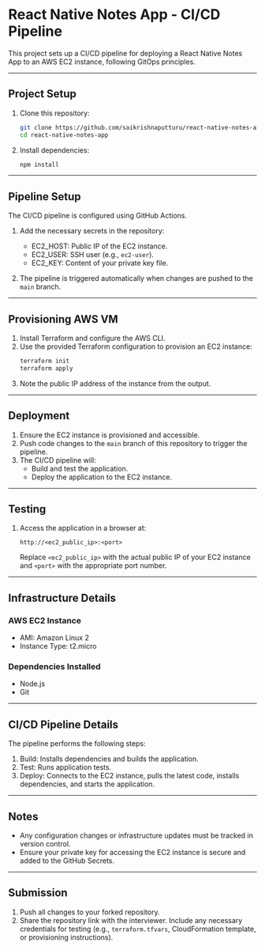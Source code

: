 # React Native Notes App - CI/CD Pipeline

This project sets up a CI/CD pipeline for deploying a React Native Notes App to an AWS EC2 instance, following GitOps principles.

---

## Project Setup

1. Clone this repository:
   ```bash
   git clone https://github.com/saikrishnaputturu/react-native-notes-app.git
   cd react-native-notes-app
   ```
2. Install dependencies:
   ```bash
   npm install
   ```

---

## Pipeline Setup

The CI/CD pipeline is configured using GitHub Actions.

1. Add the necessary secrets in the repository:
   - EC2_HOST: Public IP of the EC2 instance.
   - EC2_USER: SSH user (e.g., `ec2-user`).
   - EC2_KEY: Content of your private key file.

2. The pipeline is triggered automatically when changes are pushed to the `main` branch.

---

## Provisioning AWS VM

1. Install Terraform and configure the AWS CLI.
2. Use the provided Terraform configuration to provision an EC2 instance:
   ```bash
   terraform init
   terraform apply
   ```
3. Note the public IP address of the instance from the output.

---

## Deployment

1. Ensure the EC2 instance is provisioned and accessible.
2. Push code changes to the `main` branch of this repository to trigger the pipeline.
3. The CI/CD pipeline will:
   - Build and test the application.
   - Deploy the application to the EC2 instance.

---

## Testing

1. Access the application in a browser at:
   ```
   http://<ec2_public_ip>:<port>
   ```
   Replace `<ec2_public_ip>` with the actual public IP of your EC2 instance and `<port>` with the appropriate port number.

---

## Infrastructure Details

### AWS EC2 Instance
- AMI: Amazon Linux 2
- Instance Type: t2.micro

### Dependencies Installed
- Node.js
- Git

---

## CI/CD Pipeline Details

The pipeline performs the following steps:
1. Build: Installs dependencies and builds the application.
2. Test: Runs application tests.
3. Deploy: Connects to the EC2 instance, pulls the latest code, installs dependencies, and starts the application.

---

## Notes

- Any configuration changes or infrastructure updates must be tracked in version control.
- Ensure your private key for accessing the EC2 instance is secure and added to the GitHub Secrets.

---

## Submission

1. Push all changes to your forked repository.
2. Share the repository link with the interviewer. Include any necessary credentials for testing (e.g., `terraform.tfvars`, CloudFormation template, or provisioning instructions).
